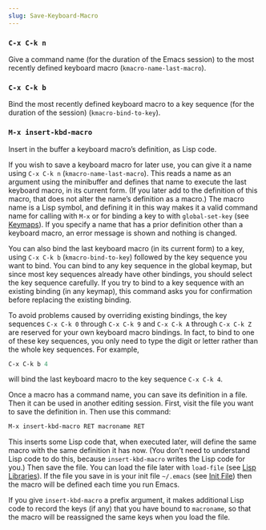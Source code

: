```yaml
---
slug: Save-Keyboard-Macro
---
```


### `C-x C-k n`

Give a command name (for the duration of the Emacs session) to the most recently defined keyboard macro (`kmacro-name-last-macro`).

### `C-x C-k b`

Bind the most recently defined keyboard macro to a key sequence (for the duration of the session) (`kmacro-bind-to-key`).

### `M-x insert-kbd-macro`

Insert in the buffer a keyboard macro’s definition, as Lisp code.

If you wish to save a keyboard macro for later use, you can give it a name using `C-x C-k n` (`kmacro-name-last-macro`). This reads a name as an argument using the minibuffer and defines that name to execute the last keyboard macro, in its current form. (If you later add to the definition of this macro, that does not alter the name’s definition as a macro.) The macro name is a Lisp symbol, and defining it in this way makes it a valid command name for calling with `M-x` or for binding a key to with `global-set-key` (see [Keymaps](Keymaps)). If you specify a name that has a prior definition other than a keyboard macro, an error message is shown and nothing is changed.

You can also bind the last keyboard macro (in its current form) to a key, using `C-x C-k b` (`kmacro-bind-to-key`) followed by the key sequence you want to bind. You can bind to any key sequence in the global keymap, but since most key sequences already have other bindings, you should select the key sequence carefully. If you try to bind to a key sequence with an existing binding (in any keymap), this command asks you for confirmation before replacing the existing binding.

To avoid problems caused by overriding existing bindings, the key sequences `C-x C-k 0` through `C-x C-k 9` and `C-x C-k A` through `C-x C-k Z` are reserved for your own keyboard macro bindings. In fact, to bind to one of these key sequences, you only need to type the digit or letter rather than the whole key sequences. For example,

```lisp
C-x C-k b 4
```

will bind the last keyboard macro to the key sequence `C-x C-k 4`.

Once a macro has a command name, you can save its definition in a file. Then it can be used in another editing session. First, visit the file you want to save the definition in. Then use this command:

```lisp
M-x insert-kbd-macro RET macroname RET
```

This inserts some Lisp code that, when executed later, will define the same macro with the same definition it has now. (You don’t need to understand Lisp code to do this, because `insert-kbd-macro` writes the Lisp code for you.) Then save the file. You can load the file later with `load-file` (see [Lisp Libraries](Lisp-Libraries)). If the file you save in is your init file `~/.emacs` (see [Init File](Init-File)) then the macro will be defined each time you run Emacs.

If you give `insert-kbd-macro` a prefix argument, it makes additional Lisp code to record the keys (if any) that you have bound to `macroname`, so that the macro will be reassigned the same keys when you load the file.

